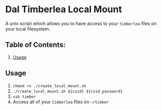 # Dal Timberlea Local Mount

A unix script which allows you to have access to your `timberlea` files on your local filesystem.

## Table of Contents:

1. [Usage](#usage)

## Usage

1. `chmod +x ./create_local_mount.sh`
2. `./create_local_mount.sh ${csid} ${csid_password}`
3. `ssh timber`
4. Access all of your `timberlea` files on `~/timber`
